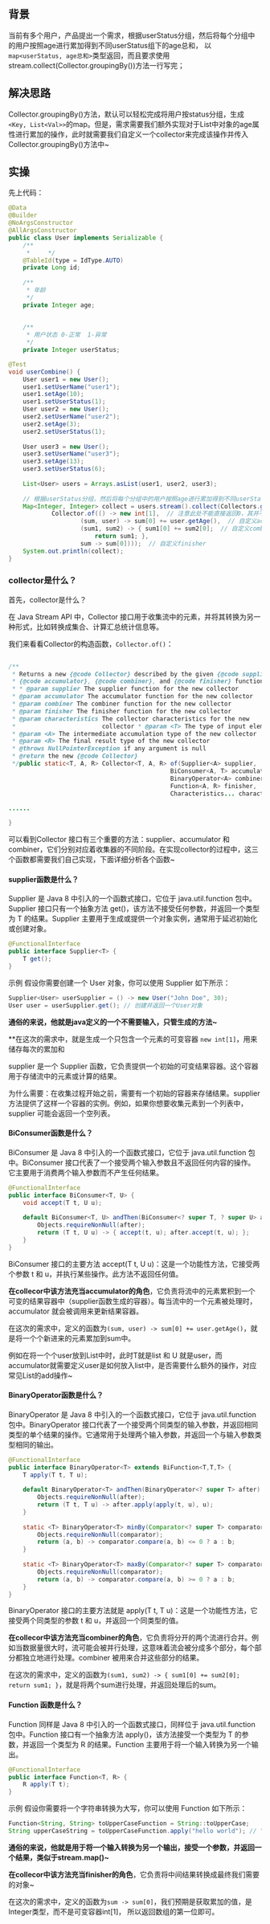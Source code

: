## 背景

当前有多个用户，产品提出一个需求，根据userStatus分组，然后将每个分组中的用户按照age进行累加得到不同userStatus组下的age总和， 以`map<userStatus, age总和>`类型返回，而且要求使用stream.collect(Collector.groupingBy())方法一行写完；

## 解决思路

Collector.groupingBy()方法，默认可以轻松完成将用户按status分组，生成`<Key, List<Val>>`的map。但是，需求需要我们额外实现对于List中对象的age属性进行累加的操作，此时就需要我们自定义一个collector来完成该操作并传入Collector.groupingBy()方法中~

## 实操

先上代码：
```java
@Data  
@Builder  
@NoArgsConstructor  
@AllArgsConstructor  
public class User implements Serializable {  
    /**  
     *     */  
    @TableId(type = IdType.AUTO)  
    private Long id;  
  
    /**  
     * 年龄  
     */  
    private Integer age;  
  
  
    /**  
     * 用户状态 0-正常  1-异常
     */  
    private Integer userStatus;
```

```java
@Test  
void userCombine() {  
    User user1 = new User();  
    user1.setUserName("user1");  
    user1.setAge(10);  
    user1.setUserStatus(1);  
    User user2 = new User();  
    user2.setUserName("user2");  
    user2.setAge(3);  
    user2.setUserStatus(1);  
  
    User user3 = new User();  
    user3.setUserName("user3");  
    user3.setAge(13);  
    user3.setUserStatus(6);  
  
    List<User> users = Arrays.asList(user1, user2, user3);  
  
    // 根据userStatus分组，然后将每个分组中的用户按照age进行累加得到不同userStatus组下的age总和 以map类型返回，使用stream.collect(Collector.groupBy())方法  
    Map<Integer, Integer> collect = users.stream().collect(Collectors.groupingBy(User::getUserStatus,  
            Collector.of(() -> new int[1],  // 注意此处不能直接返回0，其并不是可变容器
                    (sum, user) -> sum[0] += user.getAge(),  // 自定义acculturator
                    (sum1, sum2) -> { sum1[0] += sum2[0];  // 自定义combiner
                        return sum1; }, 
                    sum -> sum[0])));  // 自定义finisher  
    System.out.println(collect);  
}
```

### collector是什么？

首先，collector是什么？

在 Java Stream API 中，Collector 接口用于收集流中的元素，并将其转换为另一种形式，比如转换成集合、计算汇总统计信息等。

我们来看看Collector的构造函数，`Collector.of()`：
```java
  
/**  
 * Returns a new {@code Collector} described by the given {@code supplier},  
 * {@code accumulator}, {@code combiner}, and {@code finisher} functions.  
 * * @param supplier The supplier function for the new collector  
 * @param accumulator The accumulator function for the new collector  
 * @param combiner The combiner function for the new collector  
 * @param finisher The finisher function for the new collector  
 * @param characteristics The collector characteristics for the new  
 *                        collector * @param <T> The type of input elements for the new collector  
 * @param <A> The intermediate accumulation type of the new collector  
 * @param <R> The final result type of the new collector  
 * @throws NullPointerException if any argument is null  
 * @return the new {@code Collector}  
 */public static<T, A, R> Collector<T, A, R> of(Supplier<A> supplier,  
                                             BiConsumer<A, T> accumulator,  
                                             BinaryOperator<A> combiner,  
                                             Function<A, R> finisher,  
                                             Characteristics... characteristics) {
                                            
......

}
```

可以看到Collector 接口有三个重要的方法：supplier、accumulator 和 combiner，它们分别对应着收集器的不同阶段。在实现collector的过程中，这三个函数都需要我们自己实现，下面详细分析各个函数~

#### supplier函数是什么？

Supplier 是 Java 8 中引入的一个函数式接口，它位于 java.util.function 包中。Supplier 接口只有一个抽象方法 get()，该方法不接受任何参数，并返回一个类型为 T 的结果。Supplier 主要用于生成或提供一个对象实例，通常用于延迟初始化或创建对象。

```java
@FunctionalInterface
public interface Supplier<T> {
    T get();
}
```

示例
假设你需要创建一个 User 对象，你可以使用 Supplier 如下所示：

```java
Supplier<User> userSupplier = () -> new User("John Doe", 30);
User user = userSupplier.get(); // 创建并返回一个User对象
```


**通俗的来说，他就是java定义的一个不需要输入，只管生成的方法~**

**在这次的需求中，就是生成一个只包含一个元素的可变容器 `new int[1]`，用来储存每次的累加和 


supplier 是一个 Supplier 函数，它负责提供一个初始的可变结果容器。这个容器用于存储流中的元素或计算的结果。

为什么需要：在收集过程开始之前，需要有一个初始的容器来存储结果。supplier 方法提供了这样一个容器的实例。例如，如果你想要收集元素到一个列表中，supplier 可能会返回一个空列表。

#### BiConsumer函数是什么？
BiConsumer 是 Java 8 中引入的一个函数式接口，它位于 java.util.function 包中。BiConsumer 接口代表了一个接受两个输入参数且不返回任何内容的操作。它主要用于消费两个输入参数而不产生任何结果。
```java
@FunctionalInterface
public interface BiConsumer<T, U> {
    void accept(T t, U u);
    
    default BiConsumer<T, U> andThen(BiConsumer<? super T, ? super U> after) {
        Objects.requireNonNull(after);
        return (T t, U u) -> { accept(t, u); after.accept(t, u); };
    }
}
```

BiConsumer 接口的主要方法
accept(T t, U u)：这是一个功能性方法，它接受两个参数 t 和 u，并执行某些操作。此方法不返回任何值。

**在collecor中该方法充当accumulator的角色**，它负责将流中的元素累积到一个可变的结果容器中（supplier函数生成的容器）。每当流中的一个元素被处理时，accumulator 就会被调用来更新结果容器。

在这次的需求中，定义的函数为`(sum, user) -> sum[0] += user.getAge()`，就是将一个个新进来的元素累加到sum中。

例如在将一个个user放到List中时，此时T就是list 和 U 就是user，而accumulator就需要定义user是如何放入list中，是否需要什么额外的操作，对应常见List的add操作~
#### BinaryOperator函数是什么？
BinaryOperator 是 Java 8 中引入的一个函数式接口，它位于 java.util.function 包中。BinaryOperator 接口代表了一个接受两个同类型的输入参数，并返回相同类型的单个结果的操作。它通常用于处理两个输入参数，并返回一个与输入参数类型相同的输出。

```java
@FunctionalInterface
public interface BinaryOperator<T> extends BiFunction<T,T,T> {
    T apply(T t, T u);
    
    default BinaryOperator<T> andThen(BinaryOperator<? super T> after) {
        Objects.requireNonNull(after);
        return (T t, T u) -> after.apply(apply(t, u), u);
    }
    
    static <T> BinaryOperator<T> minBy(Comparator<? super T> comparator) {
        Objects.requireNonNull(comparator);
        return (a, b) -> comparator.compare(a, b) <= 0 ? a : b;
    }
    
    static <T> BinaryOperator<T> maxBy(Comparator<? super T> comparator) {
        Objects.requireNonNull(comparator);
        return (a, b) -> comparator.compare(a, b) >= 0 ? a : b;
    }
}
```

BinaryOperator 接口的主要方法就是 apply(T t, T u)：这是一个功能性方法，它接受两个同类型的参数 t 和 u，并返回一个同类型的值。

**在collecor中该方法充当combiner的角色**，它负责将分开的两个流进行合并。例如当数据量很大时，流可能会被并行处理，这意味着流会被分成多个部分，每个部分都独立地进行处理。combiner 被用来合并这些部分的结果。

在这次的需求中，定义的函数为`(sum1, sum2) -> { sum1[0] += sum2[0];  return sum1; }`，就是将两个sum进行处理，并返回处理后的sum。

#### Function 函数是什么？
Function 同样是 Java 8 中引入的一个函数式接口，同样位于 java.util.function 包中。Function 接口有一个抽象方法 apply()，该方法接受一个类型为 T 的参数，并返回一个类型为 R 的结果。Function 主要用于将一个输入转换为另一个输出。

```java
@FunctionalInterface
public interface Function<T, R> {
    R apply(T t);
}
```

示例
假设你需要将一个字符串转换为大写，你可以使用 Function 如下所示：

```java
Function<String, String> toUpperCaseFunction = String::toUpperCase;
String upperCaseString = toUpperCaseFunction.apply("hello world"); // "HELLO WORLD"
```

**通俗的来说，他就是用于将一个输入转换为另一个输出，接受一个参数，并返回一个结果，类似于stream.map()~**

**在collecor中该方法充当finisher的角色**，它负责将中间结果转换成最终我们需要的对象~

在这次的需求中，定义的函数为`sum -> sum[0]`，我们预期是获取累加的值，是Integer类型，而不是可变容器int[1]， 所以返回数组的第一位即可。

